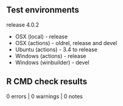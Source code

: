 ## Test environments

release 4.0.2

* OSX (local) - release
* OSX (actions) - oldrel, release and devel
* Ubuntu (actions) - 3.4 to release
* Windows (actions) - release
* Windows (winbuilder) - devel

## R CMD check results

0 errors | 0 warnings | 0 notes
